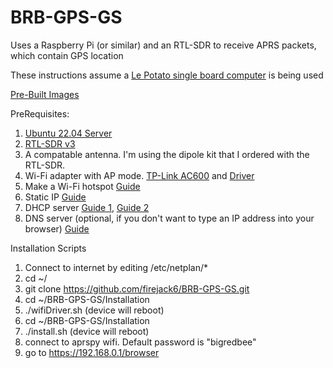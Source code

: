 # BRB-GPS-GS
Uses a Raspberry Pi (or similar) and an RTL-SDR to receive APRS packets, which contain GPS location

These instructions assume a [Le Potato single board computer](https://www.amazon.com/Libre-Computer-AML-S905X-CC-Potato-64-bit/dp/B074P6BNGZ?th=1) is being used 

[Pre-Built Images](https://jacksonsserver.com/nextcloud/s/tQBpRGYzET7wtkd)



PreRequisites:
1. [Ubuntu 22.04 Server](http://distro.libre.computer/ci/ubuntu/22.04/ubuntu-22.04.2-preinstalled-server-arm64%2Baml-s905x-cc.img.xz)
2. [RTL-SDR v3](https://www.rtl-sdr.com/buy-rtl-sdr-dvb-t-dongles/)
3. A compatable antenna. I'm using the dipole kit that I ordered with the RTL-SDR.
4. Wi-Fi adapter with AP mode. [TP-Link AC600](https://www.amazon.com/gp/product/B07P5PRK7J/ref=ppx_yo_dt_b_asin_title_o01_s00?ie=UTF8&th=1) and [Driver](https://github.com/morrownr/8821au-20210708)
6. Make a Wi-Fi hotspot [Guide](https://computingforgeeks.com/create-wi-fi-hotspot-on-linux/)
7. Static IP [Guide](https://askubuntu.com/questions/246077/how-to-setup-a-static-ip-for-network-manager-in-virtual-box-on-ubuntu-server)
8. DHCP server [Guide 1](https://www.linuxfordevices.com/tutorials/ubuntu/dhcp-server-on-ubuntu), [Guide 2](https://www.freecodecamp.org/news/setting-a-static-ip-in-ubuntu-linux-ip-address-tutorial/)
9. DNS server (optional, if you don't want to type an IP address into your browser) [Guide](https://ubuntu.com/server/docs/service-domain-name-service-dns)


Installation Scripts

1. Connect to internet by editing /etc/netplan/*
2. cd ~/
3. git clone https://github.com/firejack6/BRB-GPS-GS.git
4. cd ~/BRB-GPS-GS/Installation
5. ./wifiDriver.sh (device will reboot)
6. cd ~/BRB-GPS-GS/Installation
7. ./install.sh (device will reboot)
8. connect to aprspy wifi. Default password is "bigredbee"
9. go to https://192.168.0.1/browser
